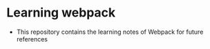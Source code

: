 # Learning webpack

-   This repository contains the learning notes of Webpack for future references
